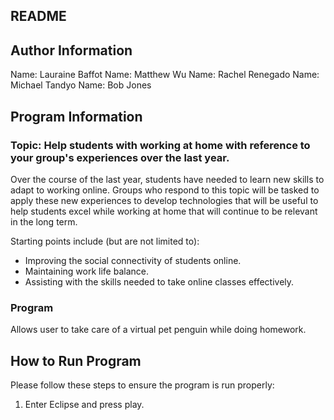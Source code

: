 ## README

Author Information
--------------------------------------------------------------------------------
Name:   Lauraine Baffot 
Name:   Matthew Wu 
Name:   Rachel Renegado 
Name:   Michael Tandyo 
Name:   Bob Jones 

Program Information
--------------------------------------------------------------------------------
### Topic: Help students with working at home with reference to your group's experiences over the last year.
Over the course of the last year, students have needed to learn new skills to adapt to working online. 
Groups who respond to this topic will be tasked to apply these new experiences to develop technologies that 
will be useful to help students excel while working at home that will continue to be relevant in the long term.

Starting points include (but are not limited to):
  - Improving the social connectivity of students online.
  - Maintaining work life balance.
  - Assisting with the skills needed to take online classes effectively.

### Program
Allows user to take care of a virtual pet penguin while doing homework.

How to Run Program
--------------------------------------------------------------------------------
Please follow these steps to ensure the program is run properly:
  
  1. Enter Eclipse and press play.

